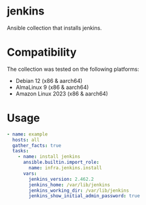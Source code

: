 # jenkins

Ansible collection that installs jenkins.

# Compatibility
The collection was tested on the following platforms:
- Debian 12 (x86 & aarch64)
- AlmaLinux 9 (x86 & aarch64)
- Amazon Linux 2023 (x86 & aarch64)

# Usage

```yaml
- name: example
  hosts: all
  gather_facts: true
  tasks:
    - name: install jenkins
      ansible.builtin.import_role:
        name: infra.jenkins.install
      vars:
        jenkins_version: 2.462.2
        jenkins_home: /var/lib/jenkins
        jenkins_working_dir: /var/lib/jenkins
        jenkins_show_initial_admin_password: true
```

